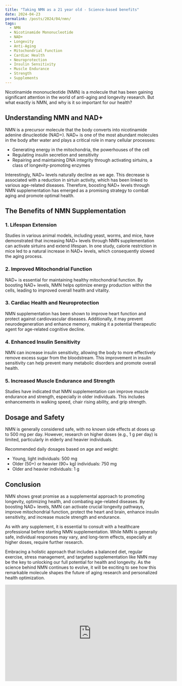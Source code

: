 ```yaml
---
title: "Taking NMN as a 21 year old - Science-based benefits"
date: 2024-04-23
permalink: /posts/2024/04/nmn/
tags:
  - NMN
  - Nicotinamide Mononucleotide
  - NAD+
  - Longevity
  - Anti-Aging
  - Mitochondrial Function
  - Cardiac Health
  - Neuroprotection
  - Insulin Sensitivity
  - Muscle Endurance
  - Strength
  - Supplements
---
```


Nicotinamide mononucleotide (NMN) is a molecule that has been gaining significant attention in the world of anti-aging and longevity research. But what exactly is NMN, and why is it so important for our health?

## Understanding NMN and NAD+

NMN is a precursor molecule that the body converts into nicotinamide adenine dinucleotide (NAD+). NAD+ is one of the most abundant molecules in the body after water and plays a critical role in many cellular processes:

- Generating energy in the mitochondria, the powerhouses of the cell
- Regulating insulin secretion and sensitivity
- Repairing and maintaining DNA integrity through activating sirtuins, a class of longevity-promoting enzymes

Interestingly, NAD+ levels naturally decline as we age. This decrease is associated with a reduction in sirtuin activity, which has been linked to various age-related diseases. Therefore, boosting NAD+ levels through NMN supplementation has emerged as a promising strategy to combat aging and promote optimal health.

## The Benefits of NMN Supplementation

### 1. Lifespan Extension

Studies in various animal models, including yeast, worms, and mice, have demonstrated that increasing NAD+ levels through NMN supplementation can activate sirtuins and extend lifespan. In one study, calorie restriction in mice led to a natural increase in NAD+ levels, which consequently slowed the aging process.

### 2. Improved Mitochondrial Function

NAD+ is essential for maintaining healthy mitochondrial function. By boosting NAD+ levels, NMN helps optimize energy production within the cells, leading to improved overall health and vitality.

### 3. Cardiac Health and Neuroprotection

NMN supplementation has been shown to improve heart function and protect against cardiovascular diseases. Additionally, it may prevent neurodegeneration and enhance memory, making it a potential therapeutic agent for age-related cognitive decline.

### 4. Enhanced Insulin Sensitivity

NMN can increase insulin sensitivity, allowing the body to more effectively remove excess sugar from the bloodstream. This improvement in insulin sensitivity can help prevent many metabolic disorders and promote overall health.

### 5. Increased Muscle Endurance and Strength

Studies have indicated that NMN supplementation can improve muscle endurance and strength, especially in older individuals. This includes enhancements in walking speed, chair rising ability, and grip strength.

## Dosage and Safety

NMN is generally considered safe, with no known side effects at doses up to 500 mg per day. However, research on higher doses (e.g., 1 g per day) is limited, particularly in elderly and heavier individuals.

Recommended daily dosages based on age and weight:

- Young, light individuals: 500 mg
- Older (50+) or heavier (90+ kg) individuals: 750 mg
- Older and heavier individuals: 1 g

## Conclusion

NMN shows great promise as a supplemental approach to promoting longevity, optimizing health, and combating age-related diseases. By boosting NAD+ levels, NMN can activate crucial longevity pathways, improve mitochondrial function, protect the heart and brain, enhance insulin sensitivity, and increase muscle strength and endurance.

As with any supplement, it is essential to consult with a healthcare professional before starting NMN supplementation. While NMN is generally safe, individual responses may vary, and long-term effects, especially at higher doses, require further research.

Embracing a holistic approach that includes a balanced diet, regular exercise, stress management, and targeted supplementation like NMN may be the key to unlocking our full potential for health and longevity. As the science behind NMN continues to evolve, it will be exciting to see how this remarkable molecule shapes the future of aging research and personalized health optimization.

<iframe width="560" height="315"
src="https://www.youtube.com/embed/5sWaNNf_zyQ" 
frameborder="0" 
allow="accelerometer; autoplay; encrypted-media; gyroscope; picture-in-picture" 
allowfullscreen></iframe>
